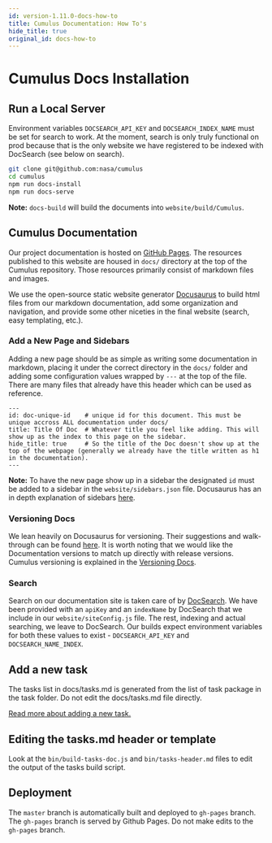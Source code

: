 ```yaml
---
id: version-1.11.0-docs-how-to
title: Cumulus Documentation: How To's
hide_title: true
original_id: docs-how-to
---
```


# Cumulus Docs Installation

## Run a Local Server

Environment variables `DOCSEARCH_API_KEY` and `DOCSEARCH_INDEX_NAME` must be set for search to work. At the moment, search is only truly functional on prod because that is the only website we have registered to be indexed with DocSearch (see below on search).

```sh
git clone git@github.com:nasa/cumulus
cd cumulus
npm run docs-install
npm run docs-serve
```

**Note:** `docs-build` will build the documents into `website/build/Cumulus`.

## Cumulus Documentation

Our project documentation is hosted on [GitHub Pages](https://pages.github.com/). The resources published to this website are housed in `docs/` directory at the top of the Cumulus repository. Those resources primarily consist of markdown files and images.

We use the open-source static website generator [Docusaurus](https://docusaurus.io) to build html files from our markdown documentation, add some organization and navigation, and provide some other niceties in the final website (search, easy templating, etc.).

### Add a New Page and Sidebars

Adding a new page should be as simple as writing some documentation in markdown, placing it under the correct directory in the `docs/` folder and adding some configuration values wrapped by `---` at the top of the file. There are many files that already have this header which can be used as reference.

```
---
id: doc-unique-id    # unique id for this document. This must be unique accross ALL documentation under docs/
title: Title Of Doc  # Whatever title you feel like adding. This will show up as the index to this page on the sidebar.
hide_title: true     # So the title of the Doc doesn't show up at the top of the webpage (generally we already have the title written as h1 in the documentation).
---
```

**Note:** To have the new page show up in a sidebar the designated `id` must be added to a sidebar in the `website/sidebars.json` file. Docusaurus has an in depth explanation of sidebars [here](https://docusaurus.io/docs/en/navigation).

### Versioning Docs

We lean heavily on Docusaurus for versioning. Their suggestions and walk-through can be found [here](https://docusaurus.io/docs/en/versioning). It is worth noting that we would like the Documentation versions to match up directly with release versions. Cumulus versioning is explained in the [Versioning Docs](https://github.com/nasa/cumulus/tree/master/docs/development/release.md).

### Search

Search on our documentation site is taken care of by [DocSearch](https://community.algolia.com/docsearch/). We have been provided with an `apiKey` and an `indexName` by DocSearch that we include in our `website/siteConfig.js` file. The rest, indexing and actual searching, we leave to DocSearch. Our builds expect environment variables for both these values to exist - `DOCSEARCH_API_KEY` and `DOCSEARCH_NAME_INDEX`.

## Add a new task
The tasks list in docs/tasks.md is generated from the list of task package in the task folder. Do not edit the docs/tasks.md file directly.

[Read more about adding a new task.](adding-a-task.md)

## Editing the tasks.md header or template

Look at the `bin/build-tasks-doc.js` and `bin/tasks-header.md` files to edit the output of the tasks build script.

## Deployment
The `master` branch is automatically built and deployed to `gh-pages` branch. The `gh-pages` branch is served by Github Pages. Do not make edits to the `gh-pages` branch.
